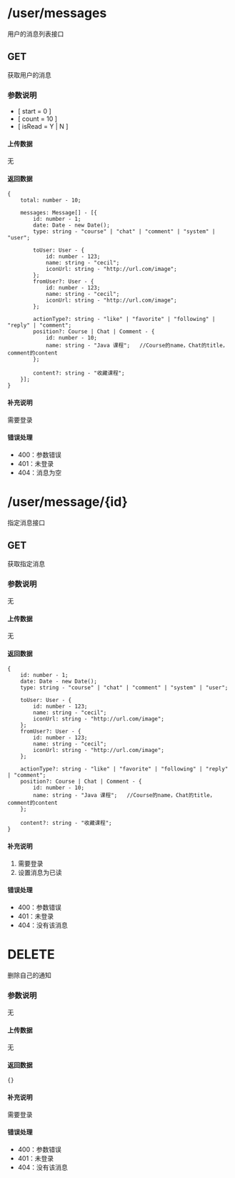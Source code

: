 # /user/messages
用户的消息列表接口
## GET
获取用户的消息

### 参数说明
* [ start = 0 ]
* [ count = 10 ]
* [ isRead = Y | N ]

#### 上传数据
无
 
#### 返回数据
```
{
    total: number - 10;
    
    messages: Message[] - [{
        id: number - 1;
        date: Date - new Date();
        type: string - "course" | "chat" | "comment" | "system" | "user";
        
        toUser: User - {
            id: number - 123;
            name: string - "cecil";
            iconUrl: string - "http://url.com/image";
        };
        fromUser?: User - {
            id: number - 123;
            name: string - "cecil";
            iconUrl: string - "http://url.com/image";
        };
        
        actionType?: string - "like" | "favorite" | "following" | "reply" | "comment";
        position?: Course | Chat | Comment - {
            id: number - 10;
            name: string - "Java 课程";   //Course的name，Chat的title，comment的content
        };
        
        content?: string - "收藏课程";
    }];
}
```
 
#### 补充说明
需要登录
 
#### 错误处理
* 400：参数错误
* 401：未登录
* 404：消息为空


# /user/message/{id}
指定消息接口
## GET
获取指定消息
### 参数说明
无
#### 上传数据
无
#### 返回数据
```
{
    id: number - 1;
    date: Date - new Date();
    type: string - "course" | "chat" | "comment" | "system" | "user";
    
    toUser: User - {
        id: number - 123;
        name: string - "cecil";
        iconUrl: string - "http://url.com/image";
    };
    fromUser?: User - {
        id: number - 123;
        name: string - "cecil";
        iconUrl: string - "http://url.com/image";
    };
    
    actionType?: string - "like" | "favorite" | "following" | "reply" | "comment";
    position?: Course | Chat | Comment - {
        id: number - 10;
        name: string - "Java 课程";   //Course的name，Chat的title，comment的content
    };
    
    content?: string - "收藏课程";
}
```
 
#### 补充说明
1. 需要登录
2. 设置消息为已读

#### 错误处理
* 400：参数错误
* 401：未登录
* 404：没有该消息


# DELETE
删除自己的通知

### 参数说明
无

#### 上传数据
无

#### 返回数据
```
{}
```
 
#### 补充说明
需要登录
 
#### 错误处理
* 400：参数错误
* 401：未登录
* 404：没有该消息